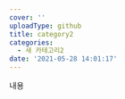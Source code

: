 ```yaml
---
cover: ''
uploadType: github
title: category2
categories:
  - 새 카테고리2
date: '2021-05-28 14:01:17'
---
```

내용